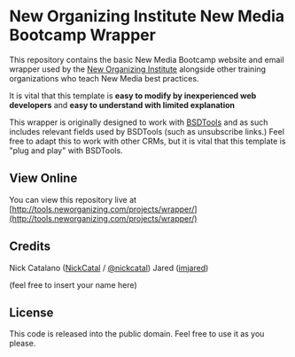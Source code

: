 # New Organizing Institute New Media Bootcamp Wrapper

This repository contains the basic New Media Bootcamp website and email wrapper used by the [New Organizing Institute](http://neworganizing.com) alongside other training organizations who teach New Media best practices.

It is vital that this template is **easy to modify by inexperienced web developers** and **easy to understand with limited explanation**

This wrapper is originally designed to work with [BSDTools](http://bsdtools.com) and as such includes relevant fields used by BSDTools (such as unsubscribe links.) Feel free to adapt this to work with other CRMs, but it is vital that this template is "plug and play" with BSDTools.

## View Online

You can view this repository live at [http://tools.neworganizing.com/projects/wrapper/](http://tools.neworganizing.com/projects/wrapper/)

## Credits

Nick Catalano ([NickCatal](https://github.com/nickcatal) / [@nickcatal](http://twitter.com/nickcatal))
Jared ([imjared](https://github.com/imjared))

(feel free to insert your name here)

## License

This code is released into the public domain. Feel free to use it as you please.